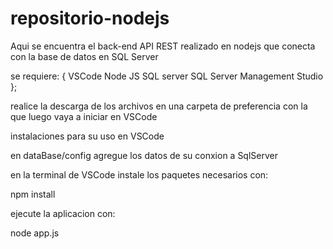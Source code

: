 # repositorio-nodejs

Aqui se encuentra el back-end API REST realizado en nodejs que conecta con la base de datos en SQL Server 

se requiere: {
 VSCode
 Node JS
 SQL server
 SQL Server Management Studio
};

realice la descarga de los archivos en una carpeta de preferencia con la que luego vaya a iniciar en VSCode

instalaciones para su uso en VSCode

en dataBase/config  agregue los datos de su conxion a SqlServer

en la terminal de VSCode instale los paquetes necesarios con:

npm install 

ejecute la aplicacion con:

node app.js


